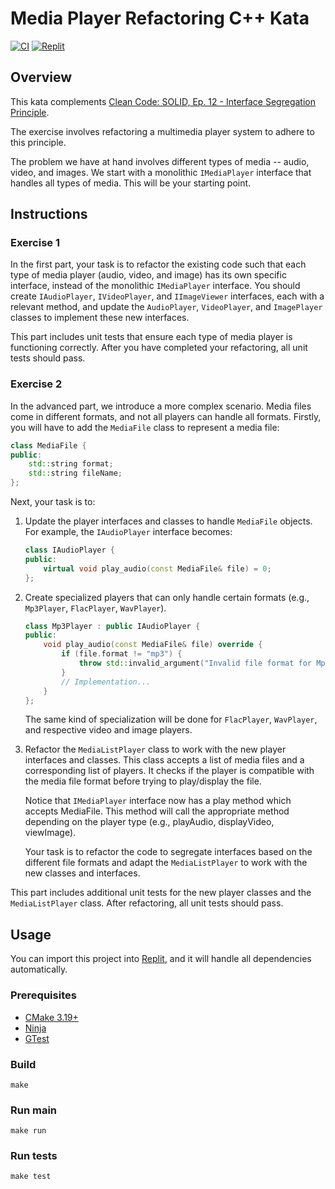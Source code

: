 # Media Player Refactoring C++ Kata

[![CI](https://github.com/Coding-Cuddles/media-player-refactoring-cpp-kata/actions/workflows/main.yml/badge.svg)](https://github.com/Coding-Cuddles/media-player-refactoring-cpp-kata/actions/workflows/main.yml)
[![Replit](https://replit.com/badge?caption=Try%20with%20Replit&variant=small)](https://replit.com/new/github/Coding-Cuddles/media-player-refactoring-cpp-kata)

## Overview

This kata complements [Clean Code: SOLID, Ep. 12 - Interface Segregation Principle](https://cleancoders.com/episode/clean-code-episode-12).

The exercise involves refactoring a multimedia player system to adhere to this
principle.

The problem we have at hand involves different types of media -- audio, video,
and images. We start with a monolithic `IMediaPlayer` interface that handles
all types of media. This will be your starting point.

## Instructions

### Exercise 1

In the first part, your task is to refactor the existing code such that each
type of media player (audio, video, and image) has its own specific interface,
instead of the monolithic `IMediaPlayer` interface. You should create
`IAudioPlayer`, `IVideoPlayer`, and `IImageViewer` interfaces, each with a
relevant method, and update the `AudioPlayer`, `VideoPlayer`, and `ImagePlayer`
classes to implement these new interfaces.

This part includes unit tests that ensure each type of media player is
functioning correctly. After you have completed your refactoring, all unit
tests should pass.

### Exercise 2

In the advanced part, we introduce a more complex scenario. Media files come in
different formats, and not all players can handle all formats. Firstly, you
will have to add the `MediaFile` class to represent a media file:

```cpp
class MediaFile {
public:
    std::string format;
    std::string fileName;
};
```

Next, your task is to:

1. Update the player interfaces and classes to handle `MediaFile` objects.
   For example, the `IAudioPlayer` interface becomes:

    ```cpp
    class IAudioPlayer {
    public:
        virtual void play_audio(const MediaFile& file) = 0;
    };
    ```

2. Create specialized players that can only handle certain formats (e.g.,
   `Mp3Player`, `FlacPlayer`, `WavPlayer`).

   ```cpp
   class Mp3Player : public IAudioPlayer {
   public:
       void play_audio(const MediaFile& file) override {
           if (file.format != "mp3") {
               throw std::invalid_argument("Invalid file format for Mp3Player!");
           }
           // Implementation...
       }
   };
   ```

   The same kind of specialization will be done for `FlacPlayer`, `WavPlayer`,
   and respective video and image players.

3. Refactor the `MediaListPlayer` class to work with the new player interfaces
   and classes. This class accepts a list of media files and a corresponding
   list of players. It checks if the player is compatible with the media file
   format before trying to play/display the file.

   Notice that `IMediaPlayer` interface now has a play method which accepts
   MediaFile. This method will call the appropriate method depending on the
   player type (e.g., playAudio, displayVideo, viewImage).

   Your task is to refactor the code to segregate interfaces based on the
   different file formats and adapt the `MediaListPlayer` to work with the new
   classes and interfaces.

This part includes additional unit tests for the new player classes and the
`MediaListPlayer` class. After refactoring, all unit tests should pass.

## Usage

You can import this project into [Replit](https://replit.com),
and it will handle all dependencies automatically.

### Prerequisites

* [CMake 3.19+](https://cmake.org)
* [Ninja](https://ninja-build.org)
* [GTest](https://github.com/google/googletest)

### Build

```console
make
```

### Run main

```console
make run
```

### Run tests

```console
make test
```
